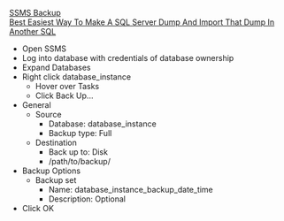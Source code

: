 [SSMS Backup](https://docs.microsoft.com/en-us/sql/relational-databases/backup-restore/create-a-full-database-backup-sql-server?view=sql-server-ver15)<br />
[Best Easiest Way To Make A SQL Server Dump And Import That Dump In Another SQL](https://stackoverflow.com/questions/5026990/best-easiest-way-to-make-a-sql-server-dump-and-import-that-dump-in-another-sql)

* Open SSMS
* Log into database with credentials of database ownership
* Expand Databases
* Right click database_instance
  * Hover over Tasks
  * Click Back Up...
* General
  * Source
    * Database: database_instance
    * Backup type: Full
  * Destination
    * Back up to: Disk
    * /path/to/backup/
* Backup Options
  * Backup set
    * Name: database_instance_backup_date_time
    * Description: Optional
* Click OK
